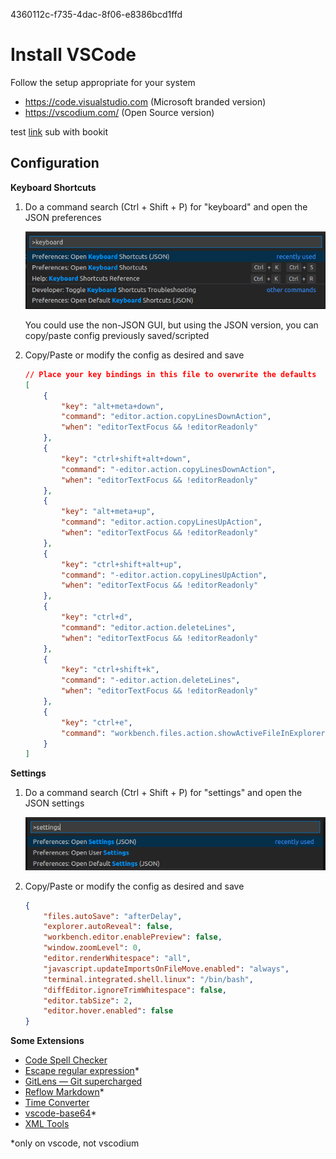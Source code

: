4360112c-f735-4dac-8f06-e8386bcd1ffd
# Install VSCode

Follow the setup appropriate for your system
- https://code.visualstudio.com (Microsoft branded version)
- https://vscodium.com/ (Open Source version)

test [link](../../book/990aef78-054d-44cf-bee1-fe2bad77c363.md) sub with bookit

## Configuration

**Keyboard Shortcuts**

1. Do a command search (Ctrl + Shift + P) for "keyboard" and open the JSON
   preferences

    ![](../../img/vscode-keyboard-cmd-search.png)

    You could use the non-JSON GUI, but using the JSON version, you can
    copy/paste config previously saved/scripted

2. Copy/Paste or modify the config as desired and save

    ```json
    // Place your key bindings in this file to overwrite the defaults
    [
        {
            "key": "alt+meta+down",
            "command": "editor.action.copyLinesDownAction",
            "when": "editorTextFocus && !editorReadonly"
        },
        {
            "key": "ctrl+shift+alt+down",
            "command": "-editor.action.copyLinesDownAction",
            "when": "editorTextFocus && !editorReadonly"
        },
        {
            "key": "alt+meta+up",
            "command": "editor.action.copyLinesUpAction",
            "when": "editorTextFocus && !editorReadonly"
        },
        {
            "key": "ctrl+shift+alt+up",
            "command": "-editor.action.copyLinesUpAction",
            "when": "editorTextFocus && !editorReadonly"
        },
        {
            "key": "ctrl+d",
            "command": "editor.action.deleteLines",
            "when": "editorTextFocus && !editorReadonly"
        },
        {
            "key": "ctrl+shift+k",
            "command": "-editor.action.deleteLines",
            "when": "editorTextFocus && !editorReadonly"
        },
        {
            "key": "ctrl+e",
            "command": "workbench.files.action.showActiveFileInExplorer"
        }
    ]
    ```

**Settings**

1. Do a command search (Ctrl + Shift + P) for "settings" and open the JSON
   settings

    ![](../../img/vscode-settings-cmd-search.png)

2. Copy/Paste or modify the config as desired and save

    ```json
    {
        "files.autoSave": "afterDelay",
        "explorer.autoReveal": false,
        "workbench.editor.enablePreview": false,
        "window.zoomLevel": 0,
        "editor.renderWhitespace": "all",
        "javascript.updateImportsOnFileMove.enabled": "always",
        "terminal.integrated.shell.linux": "/bin/bash",
        "diffEditor.ignoreTrimWhitespace": false,
        "editor.tabSize": 2,
        "editor.hover.enabled": false
    }
    ```

**Some Extensions**

- [Code Spell Checker](https://marketplace.visualstudio.com/items?itemName=streetsidesoftware.code-spell-checker)
- [Escape regular expression](https://marketplace.visualstudio.com/items?itemName=kirbydigital.escape-regexp)*
- [GitLens — Git supercharged](https://marketplace.visualstudio.com/items?itemName=eamodio.gitlens)
- [Reflow Markdown](https://marketplace.visualstudio.com/items?itemName=marvhen.reflow-markdown)*
- [Time Converter](https://marketplace.visualstudio.com/items?itemName=HaaLeo.timing)
- [vscode-base64](https://marketplace.visualstudio.com/items?itemName=adamhartford.vscode-base64)*
- [XML Tools](https://marketplace.visualstudio.com/items?itemName=DotJoshJohnson.xml)

*only on vscode, not vscodium
